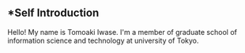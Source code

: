 *Self Introduction
---
Hello! My name is Tomoaki Iwase.
I'm a member of graduate school of information science and technology at university of Tokyo.